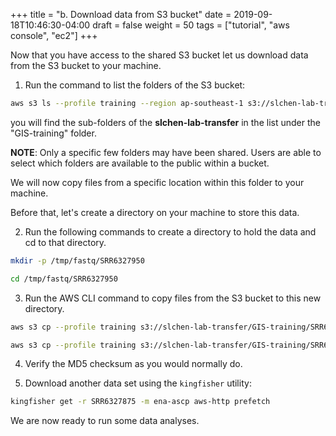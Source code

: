 +++
title = "b. Download data from S3 bucket"
date = 2019-09-18T10:46:30-04:00
draft = false
weight = 50
tags = ["tutorial", "aws console", "ec2"]
+++

Now that you have access to the shared S3 bucket let us download data from the S3 bucket to your machine.

1.	Run the command to list the folders of the S3 bucket:

```bash
aws s3 ls --profile training --region ap-southeast-1 s3://slchen-lab-transfer/GIS-training/
```
you will find the sub-folders of the **slchen-lab-transfer** in the list under the "GIS-training" folder. 

**NOTE**: Only a specific few folders may have been shared. Users are able to select which folders are available to the public within a bucket.  

We will now copy files from a specific location within this folder to your machine.

Before that, let's create a directory on your machine to store this data.

2.	Run the following commands to create a directory to hold the data and cd to that directory.

```bash
mkdir -p /tmp/fastq/SRR6327950
```

```bash
cd /tmp/fastq/SRR6327950
```

3.	Run the AWS CLI command to copy files from the S3 bucket to this new directory. 

```bash
aws s3 cp --profile training s3://slchen-lab-transfer/GIS-training/SRR6327950/SRR6327950_1.fastq.gz . --region ap-southeast-1
```

```bash
aws s3 cp --profile training s3://slchen-lab-transfer/GIS-training/SRR6327950/SRR6327950_2.fastq.gz . --region ap-southeast-1
```

4.	Verify the MD5 checksum as you would normally do.

5.	Download another data set using the `kingfisher` utility:

```bash
kingfisher get -r SRR6327875 -m ena-ascp aws-http prefetch
```	

We are now ready to run some data analyses. 
